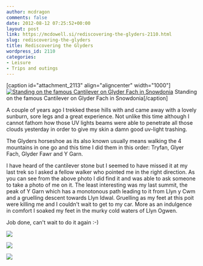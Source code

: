 ```yaml
---
author: mcdragon
comments: false
date: 2012-08-12 07:25:52+00:00
layout: post
link: https://mcdowell.si/rediscovering-the-glyders-2110.html
slug: rediscovering-the-glyders
title: Rediscovering the Glyders
wordpress_id: 2110
categories:
- Leisure
- Trips and outings
---
```


[caption id="attachment_2113" align="aligncenter" width="1000"][![Standing on the famous Cantilever on Glyder Fach in Snowdonia](https://dwlcvfkt1l4wn.cloudfront.net/2012/08/Martin-Cantilever_Glyder_Fach-1.jpg)](https://dwlcvfkt1l4wn.cloudfront.net/2012/08/Martin-Cantilever_Glyder_Fach.jpg) Standing on the famous Cantilever on Glyder Fach in Snowdonia[/caption]

A couple of years ago I trekked these hills with and came away with a lovely sunburn, sore legs and a great experience. Not unlike this time although I cannot fathom how those UV lights beams were able to penetrate all those clouds yesterday in order to give my skin a damn good uv-light trashing.

The Glyders horseshoe as its also known usually means walking the 4 mountains in one go and this time I did them in this order: Tryfan, Glyer Fach, Glyder Fawr and Y Garn.

I have heard of the cantilever stone but I seemed to have missed it at my last trek so I asked a fellow walker who pointed me in the right direction. As you can see from the above photo I did find it and was able to ask someone to take a photo of me on it. The least interesting was my last summit, the peak of Y Garn which has a monotonous path leading to it from Llyn y Cwm and a gruelling descent towards Llyn Idwal. Gruelling as my feet at this poit were killing me and I couldn't wait to get to my car. More as an indulgence in comfort I soaked my feet in the murky cold waters of Llyn Ogwen.

Job done, can't wait to do it again :-)

![](https://dwlcvfkt1l4wn.cloudfront.net/2012/08/wpid-2012-08-11-13.57.53-1.jpg)

![](https://dwlcvfkt1l4wn.cloudfront.net/2012/08/wpid-2012-08-11-13.24.02-1.jpg)

![](https://dwlcvfkt1l4wn.cloudfront.net/2012/08/wpid-2012-08-11-11.28.31-1.jpg)
